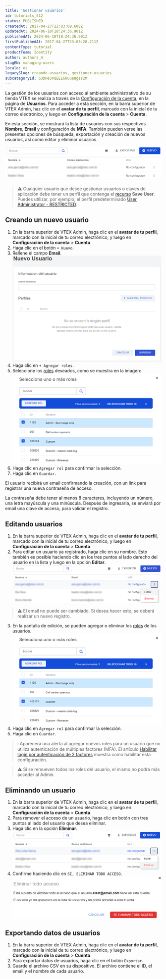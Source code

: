 ```yaml
---
title: 'Gestionar usuarios'
id: tutorials_512
status: PUBLISHED
createdAt: 2017-04-27T22:03:09.608Z
updatedAt: 2024-06-10T18:24:36.901Z
publishedAt: 2024-06-10T18:24:36.901Z
firstPublishedAt: 2017-04-27T23:03:28.211Z
contentType: tutorial
productTeam: Identity
author: authors_4
slugEN: managing-users
locale: es
legacySlug: creando-usuarios, gestionar-usuarios
subcategoryId: 63DHe3VQEEE6Uuua8gIs2M
---
```


La gestión de los usuarios con acceso al ambiente administrativo de su tienda VTEX se realiza a través de la [Configuración de la cuenta](https://help.vtex.com/es/tutorial/vision-general-configuraciones-de-la-cuenta--6USYxLuzNt4uAkvjdPF7I8), en la página de **Usuarios**. Para acceder a esta sección, en la barra superior de VTEX Admin, haz clic en el **avatar de tu perfil**, marcado con la inicial de tu correo electrónico, y luego en **Configuración de la cuenta** > **Cuenta**.

En esta sección, se mostrará la lista de usuarios con sus respectivos __Nombre__, __Email__ y configuración de __MFA__. También pueden verse las presentes opciones de búsqueda, exportación y creación de nuevos usuarios, así como editar y eliminar usuarios.

![Lista Usuários User Management ES](https://raw.githubusercontent.com/vtexdocs/help-center-content/refs/heads/main/docs/es/tutorials/Account%20management/Users/gestionar-usuarios_1.png)

>⚠️ Cualquier usuario que desee gestionar usuarios o claves de aplicación debe tener un perfil que contenga el [recurso](https://help.vtex.com/es/tutorial/recursos-del-license-manager--3q6ztrC8YynQf6rdc6euk3) **Save User**. Puedes utilizar, por ejemplo, el perfil predeterminado [User Administrator - RESTRICTED](https://help.vtex.com/es/tutorial/roles-de-usuario-predefinidos--jGDurZKJHvHJS13LnO7Dy#user-administrator-restricted).

## Creando un nuevo usuario

1. En la barra superior de VTEX Admin, haga clic en el **avatar de tu perfil**, marcado con la inicial de tu correo electrónico, y luego en **Configuración de la cuenta** > **Cuenta**.
2. Haga clic en el botón `+ Nuevo`.  
3. Rellene el campo **Email**.  
  ![Cadastro Novo usuário User Management ES](https://raw.githubusercontent.com/vtexdocs/help-center-content/refs/heads/main/docs/es/tutorials/Account%20management/Users/gestionar-usuarios_2.png)
4. Haga clic en `+ Agregar roles`.
5. Seleccione los [roles](https://help.vtex.com/es/tutorial/roles--7HKK5Uau2H6wxE1rH5oRbc) deseados, como se muestra en la imagen: 
  ![Selecionar perfis User Management ES](https://raw.githubusercontent.com/vtexdocs/help-center-content/refs/heads/main/docs/es/tutorials/Account%20management/Users/gestionar-usuarios_3.PNG)
6. Haga clic en `Agregar rol` para confirmar la selección.
7. Haga clic en `Guardar`.  

El usuario recibirá un email confirmando la creación, con un link para registrar una nueva contraseña de acceso.

La contraseña debe tener al menos 8 caracteres, incluyendo un número, una letra mayúscula y una minúscula. Después de ingresarla, se enviará por email una clave de acceso, para validar el registro.

## Editando usuarios

1. En la barra superior de VTEX Admin, haga clic en el **avatar de tu perfil**, marcado con la inicial de tu correo electrónico, y luego en **Configuración de la cuenta** > **Cuenta**.
2. Para editar un usuario ya registrado, haga clic en su nombre. Esto también es posible haciendo clic en los tres puntos al lado derecho del usuario en la lista y luego en la opción **Editar**.
  ![Botão Editar Usuário User Management ES](https://raw.githubusercontent.com/vtexdocs/help-center-content/refs/heads/main/docs/es/tutorials/Account%20management/Users/gestionar-usuarios_4.png)
  >⚠️ El email no puede ser cambiado. Si desea hacer esto, se deberá realizar un nuevo registro.
3. En la pantalla de edición, se pueden agregar o eliminar los [roles](https://help.vtex.com/es/tutorial/roles--7HKK5Uau2H6wxE1rH5oRbc) de los usuarios.  
  ![Selecionar perfis User Management ES](https://raw.githubusercontent.com/vtexdocs/help-center-content/refs/heads/main/docs/es/tutorials/Account%20management/Users/gestionar-usuarios_5.PNG)
4. Haga clic en `Agregar rol` para confirmar la selección.
5. Haga clic en `Guardar`.

>ℹ️ Aparecerá una alerta al agregar nuevos roles para un usuario que no utiliza autenticación de múltiples factores (MFA). El artículo [Habilitar login por autenticación de 2 factores](https://help.vtex.com/es/tutorial/habilitar-login-por-autenticacao-de-2-fatores--4Ae1fcQi12g8u4SkQKCqWQ) muestra como habilitar esta configuración.

>⚠️ Si se remueven todos los roles del usuario, el mismo no podrá más acceder al Admin.

## Eliminando un usuario

1. En la barra superior de VTEX Admin, haga clic en el **avatar de tu perfil**, marcado con la inicial de tu correo electrónico, y luego en **Configuración de la cuenta** > **Cuenta**.
2. Para remover el acceso de un usuario, haga clic en botón con tres puntos <i class="fas fa-ellipsis-v"></i> al lado del usuario que desea eliminar.
3. Haga clic en la opción **Eliminar**.  
  ![Botão Excluir Usuário User Management ES](https://raw.githubusercontent.com/vtexdocs/help-center-content/refs/heads/main/docs/es/tutorials/Account%20management/Users/gestionar-usuarios_6.png)
4. Confirme haciendo clic en `SÍ, ELIMINAR TODO ACCESO`.  
  ![Confirmar Remover Acesso User Management ES](https://raw.githubusercontent.com/vtexdocs/help-center-content/refs/heads/main/docs/es/tutorials/Account%20management/Users/gestionar-usuarios_7.png)

## Exportando datos de usuarios

1. En la barra superior de VTEX Admin, haga clic en el **avatar de tu perfil**, marcado con la inicial de tu correo electrónico, y luego en **Configuración de la cuenta** > **Cuenta**.
2. Para exportar datos de usuarios, haga clic en el botón <i class="fas fa-download"></i> `Exportar`.
3. Guarde el archivo CSV en su dispositivo. El archivo contiene el ID, el email y el nombre de cada usuario.
